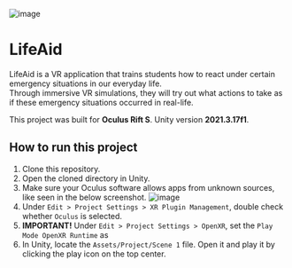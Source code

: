 ![image](https://user-images.githubusercontent.com/60286063/232323885-740a7187-2763-4d64-902d-10cc330d393b.png)
# LifeAid

LifeAid is a VR application that trains students how to react under certain emergency situations in our everyday life. <br/>
Through immersive VR simulations, they will try out what actions to take as if these emergency situations occurred in real-life.

This project was built for **Oculus Rift S**. Unity version **2021.3.17f1**.

## How to run this project
1. Clone this repository.
2. Open the cloned directory in Unity.
3. Make sure your Oculus software allows apps from unknown sources, like seen in the below screenshot.
![image](https://user-images.githubusercontent.com/60286063/232324158-dc359e0e-0dfa-416e-8e4b-6e5cd4e51b76.png)
4. Under `Edit > Project Settings > XR Plugin Management`, double check whether `Oculus` is selected.
5. **IMPORTANT!** Under `Edit > Project Settings > OpenXR`, set the `Play Mode OpenXR Runtime` as 
6. In Unity, locate the `Assets/Project/Scene 1` file. Open it and play it by clicking the play icon on the top center.
